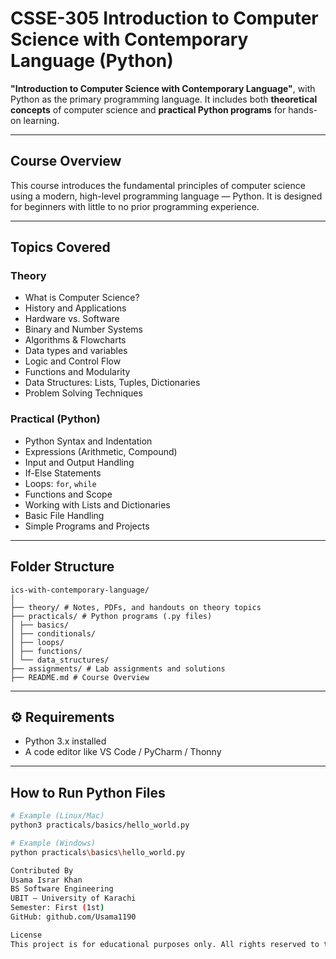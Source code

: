 # CSSE-305 Introduction to Computer Science with Contemporary Language (Python)

**"Introduction to Computer Science with Contemporary Language"**, with Python as the primary programming language. It includes both **theoretical concepts** of computer science and **practical Python programs** for hands-on learning.

---

## Course Overview

This course introduces the fundamental principles of computer science using a modern, high-level programming language — Python. It is designed for beginners with little to no prior programming experience.

---

## Topics Covered

### Theory
- What is Computer Science?
- History and Applications
- Hardware vs. Software
- Binary and Number Systems
- Algorithms & Flowcharts
- Data types and variables
- Logic and Control Flow
- Functions and Modularity
- Data Structures: Lists, Tuples, Dictionaries
- Problem Solving Techniques

### Practical (Python)
- Python Syntax and Indentation
- Expressions (Arithmetic, Compound)
- Input and Output Handling
- If-Else Statements
- Loops: `for`, `while`
- Functions and Scope
- Working with Lists and Dictionaries
- Basic File Handling
- Simple Programs and Projects
---

## Folder Structure
```
ics-with-contemporary-language/
│
├── theory/ # Notes, PDFs, and handouts on theory topics
├── practicals/ # Python programs (.py files)
│ ├── basics/
│ ├── conditionals/
│ ├── loops/
│ ├── functions/
│ └── data_structures/
├── assignments/ # Lab assignments and solutions
├── README.md # Course Overview
```
---

## ⚙️ Requirements

- Python 3.x installed
- A code editor like VS Code / PyCharm / Thonny

---

## How to Run Python Files

```bash
# Example (Linux/Mac)
python3 practicals/basics/hello_world.py

# Example (Windows)
python practicals\basics\hello_world.py

Contributed By
Usama Israr Khan
BS Software Engineering
UBIT – University of Karachi
Semester: First (1st)
GitHub: github.com/Usama1190

License
This project is for educational purposes only. All rights reserved to the author and respective contributors.
